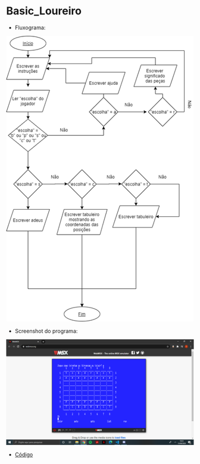 # Basic_Loureiro

- Fluxograma:

![](Imagens/fluxograma.png)

- Screenshot do programa:

![](Imagens/Loureiro_Screenshot.PNG)

 - [Código](https://github.com/ProgramacaoEE2020/BASIC_Loureiro/blob/master/Código/Loureiro_Código_MSX_Basic.bas)
